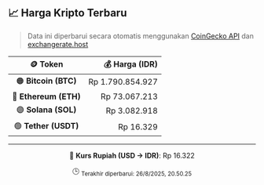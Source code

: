 

<!-- HARGA_KRIPTO -->
## 📈 Harga Kripto Terbaru

> Data ini diperbarui secara otomatis menggunakan [CoinGecko API](https://www.coingecko.com/) dan [exchangerate.host](https://exchangerate.host/)

<div align="center">

| 🪙 Token | 💰 Harga (IDR) |
|:------:|---------------:|
| 🟠 **Bitcoin (BTC)**   | Rp 1.790.854.927 |
| 🔵 **Ethereum (ETH)**  | Rp 73.067.213 |
| 🟣 **Solana (SOL)**    | Rp 3.082.918 |
| 🟢 **Tether (USDT)**   | Rp 16.329 |

---

💱 **Kurs Rupiah (USD → IDR)**: Rp 16.322

🕒 <sub>Terakhir diperbarui: 26/8/2025, 20.50.25</sub>

</div>
<!-- /HARGA_KRIPTO -->